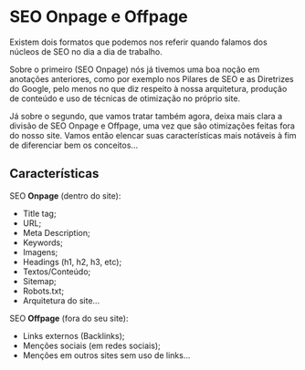 # SEO Onpage e Offpage

Existem dois formatos que podemos nos referir quando falamos dos núcleos de SEO no dia a dia de trabalho.

Sobre o primeiro (SEO Onpage) nós já tivemos uma boa noção em anotações anteriores, como por exemplo nos Pilares de SEO e as Diretrizes do Google, pelo menos no que diz respeito à nossa arquitetura, produção de conteúdo e uso de técnicas de otimização no próprio site.

Já sobre o segundo, que vamos tratar também agora, deixa mais clara a divisão de SEO Onpage e Offpage, uma vez que são otimizações feitas fora do nosso site. Vamos então elencar suas características mais notáveis à fim de diferenciar bem os conceitos...

## Características

SEO **Onpage** (dentro do site):

- Title tag;
- URL;
- Meta Description;
- Keywords;
- Imagens;
- Headings (h1, h2, h3, etc);
- Textos/Conteúdo;
- Sitemap;
- Robots.txt;
- Arquitetura do site...

SEO **Offpage** (fora do seu site):

- Links externos (Backlinks);
- Menções sociais (em redes sociais);
- Menções em outros sites sem uso de links...
